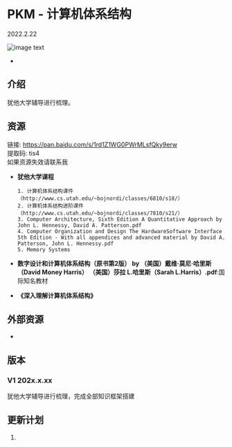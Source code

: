 # PKM - 计算机体系结构  

2022.2.22

![image text](./resources/计算机体系结构.png)

* 

## 介绍

犹他大学辅导进行梳理。

## 资源

链接: https://pan.baidu.com/s/1rd1Z1WG0PWrMLsfQky9erw   
提取码: tis4  
如果资源失效请联系我

* __犹他大学课程__

  ```
  1. 计算机体系结构课件（http://www.cs.utah.edu/~bojnordi/classes/6810/s18/）
  2. 计算机体系结构进阶课件（http://www.cs.utah.edu/~bojnordi/classes/7810/s21/）
  3. Computer Architecture, Sixth Edition A Quantitative Approach by John L. Hennessy, David A. Patterson.pdf
  4. Computer Organization and Design The HardwareSoftware Interface 5th Edition - With all appendices and advanced material by David A. Patterson, John L. Hennessy.pdf
  5. Memory Systems
  ```

* __数字设计和计算机体系结构（原书第2版） by （美国）戴维·莫尼·哈里斯（David Money Harris） （美国）莎拉 L.哈里斯（Sarah L.Harris）.pdf__:国际知名教材

* **《深入理解计算机体系结构》**

## 外部资源

* 



## 版本

### V1 202x.x.xx

犹他大学辅导进行梳理，完成全部知识框架搭建  

## 更新计划

1. 